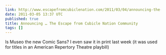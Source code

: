 ```yaml
---
link: http://www.escapefromcubiclenation.com/2011/03/04/announcing-the-escape-from-cubicle-nation-community/
date: 2011-03-05 13:37 UTC
published: true
title: Announcing … The Escape from Cubicle Nation Community
tags: []
---
```


Is Museo the new Comic Sans? I even saw it in print last week (it was used for titles in an American Repertory Theatre playbill)

